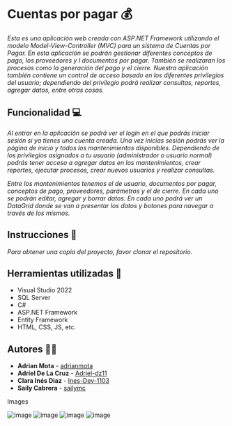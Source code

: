 # Cuentas por pagar 💰
_Esta es una aplicación web creada con ASP.NET Framework utilizando el modelo Model-View-Controller (MVC) para un sistema de Cuentas por Pagar. En esta aplicación se podrán gestionar diferentes conceptos de pago, los proveedores y l documentos por pagar. También se realizaran los procesos como la generación del pago y el cierre. Nuestra aplicación también contiene un control de acceso basado en los diferentes privilegios del usuario; dependiendo del privilegio podrá realizar consultas, reportes, agregar datos, entre otras cosas._

## Funcionalidad 💻
_Al entrar en la aplicación se podrá ver el login en el que podrás iniciar sesión si ya tienes una cuenta creada. Una vez inicias sesión podrás ver la página de inicio y todos los mantenimientos disponibles. Dependiendo de los privilegios asignados a tu usuario (administrador o usuario normal) podrás tener acceso a agregar datos en los mantenimientos, crear reportes, ejecutar procesos, crear nuevos usuarios y realizar consultas._

_Entre los mantenimientos tenemos el de usuario, documentos por pagar, conceptos de pago, proveedores, parámetros y el de cierre. En cada uno se podrán editar, agregar y borrar datos. En cada uno podrá ver un DataGrid donde se van a presentar los datos y botones para navegar a través de los mismos._

## Instrucciones 📝
_Para obtener una copia del proyecto, favor clonar el repositorio._

## Herramientas utilizadas 🔧
* Visual Studio 2022
* SQL Server
* C#
* ASP.NET Framework
* Entity Framework
* HTML, CSS, JS, etc.

## Autores 👨‍💻
* **Adrian Mota** - [adrianmota](https://github.com/adrianmota)
* **Adriel De La Cruz** - [Adriel-dz11](https://github.com/Adriel-dz11)
* **Clara Inés Diaz** - [Ines-Dev-1103](https://github.com/Ines-Dev-1103)
*  **Saily Cabrera** - [sailymc](https://gist.github.com/sailymc)

Images

![image](https://user-images.githubusercontent.com/56055575/160222359-d34a2843-9d6a-49d4-8c3d-566737cd3a57.png)
![image](https://user-images.githubusercontent.com/56055575/160222381-eb2a2c05-0bbc-48a8-bbbf-daff79a515ca.png)
![image](https://user-images.githubusercontent.com/56055575/160222425-5b41e50e-41eb-4cae-94c5-e0b5e6efdc04.png)
![image](https://user-images.githubusercontent.com/56055575/160222433-4a3b413e-fd33-476a-a8d5-3aedf82e2303.png)
